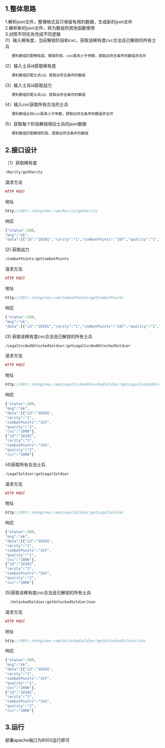 ## 1.整体思路
1.解析json文件，整理格式且只保留有用的数据，生成新的json文件  
2.解析新的json文件，转为数组供其他函数使用  
3.对照不同任务完成不同逻辑  
(1）输入稀有度，当前解锁阶段和cvc，获取该稀有度cvc合法且已解锁的所有士兵
```php 
   便利数组匹配稀有度，解锁阶段，cvc版本小于参数，提取出符合条件的数组并合并
```
(2）输入士兵id获取稀有度  
```php 
   便利数组匹配士兵id，提取出符合条件的数组
```
(3）输入士兵id获取战力  
```php 
   便利数组匹配士兵id，提取出符合条件的数组
```
(4）输入cvc获取所有合法的士兵  
```php 
   便利数组比较cvc版本小于参数，提取出符合条件的数组并合并
```
(5）获取每个阶段解锁相应士兵的json数据  
```php 
   便利数组匹配解锁阶段，提取出符合条件的数组
```
## 2.接口设计

（1）获取稀有度 
```php 
/Rarity/getRarity  
```
请求方法  
```php 
HTTP POST  
```
地址   
```php 
http://89tr.chengchen.com/Rarity/getRarity  
```
响应   
```php 
{"status":200,
"msg":"ok",
"data":[{"id":"10101","rarity":"1","combatPoints":"167","quality":"1","cvc":"1000"}]}
```

(2) 获取战力 
```php 
/CombatPoints/getCombatPoints   
 ```
请求方法  
```php 
HTTP POST  
 ```
地址   
```php 
http://89tr.chengchen.com/CombatPoints/getCombatPoints 
 ```
响应   
```php 
{"status":200,
"msg":"ok",
"data":[{"id":"10101","rarity":"1","combatPoints":"167","quality":"1","cvc":"1000"}]}  
 ```

(3) 获取该稀有度cvc合法且已解锁的所有士兵 
 ```php 
/LegalCvcAndUnlockedSoldier/getLegalCvcAndUnlockedSoldier 
 ```
请求方法  
 ```php 
HTTP POST  
 ```
地址   
 ```php 
 http://89tr.chengchen.com/LegalCvcAndUnlockedSoldier/getLegalCvcAndUnlockedSoldier
 ```
响应   
 ```php 
{"status":200,
"msg":"ok",
"data":[{"id":"10101",
"rarity":"1",
"combatPoints":"167",
"quality":"1",
"cvc":"1000"},
{"id":"10102",
"rarity":"1",
"combatPoints":"342",
"quality":"2",
"cvc":"1000"}   
 ```

(4)获取所有合法士兵 
  ```php 
/LegalSoldier/getLegalSoldier 
   ```
请求方法  
  ```php 
HTTP POST  
 ```
地址   
  ```php 
http://89tr.chengchen.com/LegalSoldier/getLegalSoldier 
 ```
响应   
 ```php 
{"status":200,
"msg":"ok",
"data":[{"id":"10101",
"rarity":"1",
"combatPoints":"167",
"quality":"1",
"cvc":"1000"},
{"id":"10102",
"rarity":"1",
"combatPoints":"342",
"quality":"2",
"cvc":"1000"}   
 ```

(5)获取该稀有度cvc合法且已解锁的所有士兵 
```php 
  /UnlockedSoldier/getUnlockedSoldierJson  
```
请求方法  
```php 
HTTP POST  
 ```
地址   
   ```php 
http://89tr.chengchen.com/UnlockedSoldier/getUnlockedSoldierJson  
   ```
响应   
 ```php 
{"status":200,
"msg":"ok",
"data":[{"id":"10101",
"rarity":"1",
"combatPoints":"167",
"quality":"1",
"cvc":"1000"},
{"id":"10102",
"rarity":"1",
"combatPoints":"342",
"quality":"2",
"cvc":"1000"}   
 ```
## 3.运行

部署apache端口为8000运行即可  

